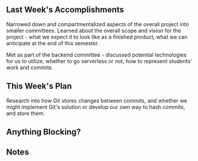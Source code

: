 ## Last Week's Accomplishments

Narrowed down and compartmentalized aspects of the overall project into smaller committees. Learned about the overall scope and vision for the project - what we expect it to look like as a finished product, what we can anticipate at the end of this semester.

Met as part of the backend committee - discussed potential technologies for us to utilize, whether to go serverless or not, how to represent students' work and commits.

## This Week's Plan

Research into how Git stores changes between commits, and whether we might implement Git's solution or develop our own way to hash commits, and store them.

## Anything Blocking?

## Notes
